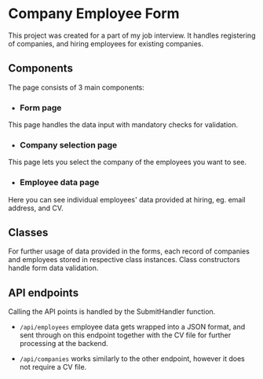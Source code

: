 # Company Employee Form

This project was created for a part of my job interview.
It handles registering of companies, and hiring employees for existing companies.
## Components
The page consists of 3 main components:
- ### Form page
This page handles the data input with mandatory checks for validation.
- ### Company selection page
This page lets you select the company of the employees you want to see.
- ### Employee data page
Here you can see individual employees' data provided at hiring, eg. email address, and CV.

## Classes
For further usage of data provided in the forms, each record of companies and employees stored in respective class instances.
Class constructors handle form data validation.
## API endpoints

Calling the API points is handled by the SubmitHandler function.
- `/api/employees`
employee data gets wrapped into a JSON format, and sent through on this endpoint together with the CV file for further processing at the backend.

- `/api/companies`
works similarly to the other endpoint, however it does not require a CV file.
